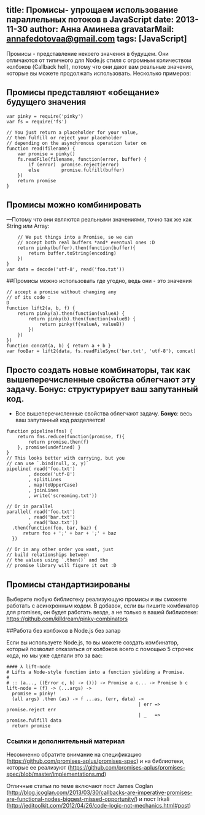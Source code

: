 title: Промисы- упрощаем использование параллельных потоков в JavaScript
date: 2013-11-30
author: Анна Аминева
gravatarMail: annafedotovaa@gmail.com
tags: [JavaScript]
---


Промисы - представление некоего значения в будущем. Они отличаются от типичного для Node.js стиля с огромным количеством колбэков (Callback hell), потому что они дают вам реальные значения, которые вы можете продолжать использовать.
Несколько примеров: 

<!-- more -->

## Промисы представляют «обещание» будущего значения

```
var pinky = require('pinky')
var fs = require('fs')

// You just return a placeholder for your value,
// then fulfill or reject your placeholder
// depending on the asynchronous operation later on
function read(filename) {
    var promise = pinky()
    fs.readFile(filename, function(error, buffer) {
        if (error)  promise.reject(error)
        else        promise.fulfill(buffer)
    })
    return promise
}
```

## Промисы можно комбинировать

—Потому что они являются реальными значениями, точно так же как String или Array:


```function decode(encoding, buffer) {
    // We put things into a Promise, so we can
    // accept both real buffers *and* eventual ones :D
    return pinky(buffer).then(function(buffer){
        return buffer.toString(encoding)
    })
}
var data = decode('utf-8', read('foo.txt'))
```

##Промисы можно использовать где угодно, ведь они - это значения

```// This means we can make any function
// accept a promise without changing any
// of its code :
D
function lift2(a, b, f) {
    return pinky(a).then(function(valueA) {
        return pinky(b).then(function(valueB) {
            return pinky(f(valueA, valueB))
        })
    })
})
function concat(a, b) { return a + b }
var fooBar = lift2(data, fs.readFileSync('bar.txt', 'utf-8'), concat)
```
## Просто создать новые комбинаторы, так как вышеперечисленные свойства облегчают эту задачу. Бонус: структурирует ваш запутанный код.

- Все вышеперечисленные свойства облегчают задачу. **Бонус**: весь ваш запутанный код разделяется!

```
function pipeline(fns) {
    return fns.reduce(function(promise, f){
        return promise.then(f)
    }, promise(undefined) }
}
// This looks better with currying, but you
// can use `.bind(null, x, y)`
pipeline( read('foo.txt')
        , decode('utf-8')
        , splitLines
        , map(toUpperCase)
        , joinLines
        , write('screaming.txt'))

// Or in parallel
parallel( read('foo.txt')
        , read('bar.txt')
        , read('baz.txt'))
  .then(function(foo, bar, baz) {
      return foo + ';' + bar + ';' + baz
  })

// Or in any other order you want, just
// build relationships between
// the values using `.then()` and the
// promise library will figure it out :D
```
## Промисы стандартизированы

Выберите любую библиотеку реализующую промисы и вы сможете работать с асинхронным кодом. В добавок, если вы пишите комбинатор для promises, он будет работать везде, а не только в вашей библиотеке: https://github.com/killdream/pinky-combinators

##Работа без колбэков в Node.js без запар

Если вы используете Node.js, то вы можете создать комбинатор,  который позволит отказаться от колбэков всего с помощью 5 строчек кода, но мы уже сделали это за вас: 

```
#### λ lift-node
# Lifts a Node-style function into a function yielding a Promise.
#
# :: (a..., ((Error c, b) -> ())) -> Promise a c... -> Promise b c
lift-node = (f) -> (...args) ->
  promise = pinky!
  (all args) .then (as) -> f ...as, (err, data) ->
                                                | err => promise.reject err
                                                | _   => promise.fulfill data
  return promise
```

### Ссылки и дополнительный материал

Несомненно обратите внимание на спецификацию (https://github.com/promises-aplus/promises-spec) и на библиотеки, которые ее реализуют (https://github.com/promises-aplus/promises-spec/blob/master/implementations.md)

Отличные статьи по теме включают пост James Coglan (http://blog.jcoglan.com/2013/03/30/callbacks-are-imperative-promises-are-functional-nodes-biggest-missed-opportunity/) и пост Irkali (http://jeditoolkit.com/2012/04/26/code-logic-not-mechanics.html#post)

